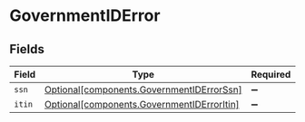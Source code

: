# GovernmentIDError


## Fields

| Field                                                                                          | Type                                                                                           | Required                                                                                       | Description                                                                                    |
| ---------------------------------------------------------------------------------------------- | ---------------------------------------------------------------------------------------------- | ---------------------------------------------------------------------------------------------- | ---------------------------------------------------------------------------------------------- |
| `ssn`                                                                                          | [Optional[components.GovernmentIDErrorSsn]](../../models/components/governmentiderrorssn.md)   | :heavy_minus_sign:                                                                             | N/A                                                                                            |
| `itin`                                                                                         | [Optional[components.GovernmentIDErrorItin]](../../models/components/governmentiderroritin.md) | :heavy_minus_sign:                                                                             | N/A                                                                                            |